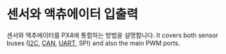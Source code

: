 # 센서와 액츄에이터 입출력

센서와 액추에이터를 PX4에 통합하는 방법을 설명합니다. It covers both sensor buses ([I2C](../sensor_bus/i2c_general.md), [CAN](../can/index.md), [UART](../uart/index.md), SPI) and also the main PWM ports.
